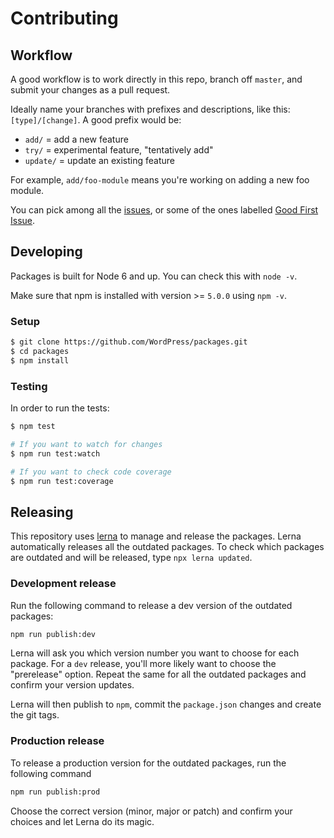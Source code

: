 # Contributing

## Workflow

A good workflow is to work directly in this repo, branch off `master`, and submit your changes as a pull request.

Ideally name your branches with prefixes and descriptions, like this: `[type]/[change]`. A good prefix would be:

- `add/` = add a new feature
- `try/` = experimental feature, "tentatively add"
- `update/` = update an existing feature

For example, `add/foo-module` means you're working on adding a new foo module.

You can pick among all the <a href="https://github.com/WordPress/packages/issues">issues</a>, or some of the ones labelled <a href="https://github.com/WordPress/packages/labels/Good%20First%20Issue">Good First Issue</a>.

## Developing

Packages is built for Node 6 and up. You can check this with `node -v`.

Make sure that npm is installed with version >= `5.0.0` using `npm -v`.

### Setup

```sh
$ git clone https://github.com/WordPress/packages.git
$ cd packages
$ npm install
```

### Testing

In order to run the tests:

```sh
$ npm test

# If you want to watch for changes
$ npm run test:watch

# If you want to check code coverage
$ npm run test:coverage
```

## Releasing

This repository uses [lerna](https://lernajs.io) to manage and release the packages. Lerna automatically releases all the outdated packages. To check which packages are outdated and will be released, type `npx lerna updated`.

### Development release

Run the following command to release a dev version of the outdated packages:

```bash
npm run publish:dev
```

Lerna will ask you which version number you want to choose for each package. For a `dev` release, you'll more likely want to choose the "prerelease" option. Repeat the same for all the outdated packages and confirm your version updates.

Lerna will then publish to `npm`, commit the `package.json` changes and create the git tags.

### Production release

To release a production version for the outdated packages, run the following command

```bash
npm run publish:prod
```

Choose the correct version (minor, major or patch) and confirm your choices and let Lerna do its magic.
